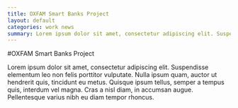 ```yaml
---
title: OXFAM Smart Banks Project
layout: default
categories: work news
summary: Lorem ipsum dolor sit amet, consectetur adipiscing elit. Suspendisse elementum leo non felis porttitor vulputate. Lorem ipsum dolor sit amet, consectetur adipiscing elit. Suspendisse elementum leo non felis porttitor vulputate.Lorem ipsum dolor sit amet, consectetur adipiscing elit. Suspendisse elementum leo non felis porttitor vulputate. Lorem ipsum dolor sit amet, consectetur adipiscing elit. Suspendisse elementum leo non felis porttitor vulputate.Lorem ipsum dolor sit amet, consectetur adipiscing elit. Suspendisse elementum leo non felis porttitor vulputate. Lorem ipsum dolor sit amet, consectetur adipiscing elit. Suspendisse elementum leo non felis porttitor vulputate. 
---
```


#OXFAM Smart Banks Project

Lorem ipsum dolor sit amet, consectetur adipiscing elit. Suspendisse elementum leo non felis porttitor vulputate. Nulla ipsum quam, auctor ut hendrerit quis, tincidunt eu metus. Quisque ipsum tellus, semper a tempus quis, interdum vel magna. Cras a nisl diam, in accumsan augue. Pellentesque varius nibh eu diam tempor rhoncus.

